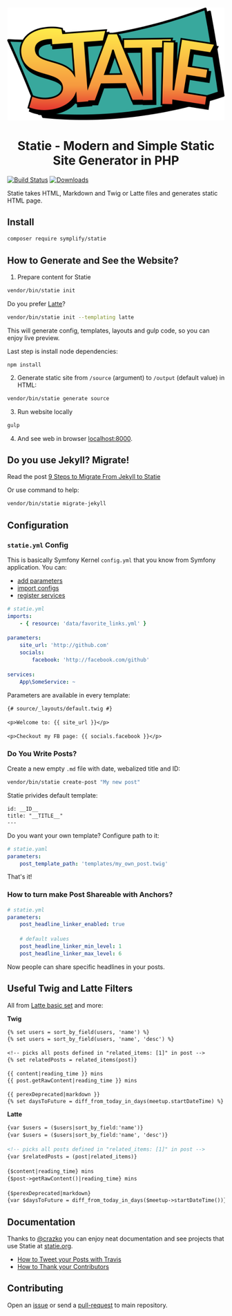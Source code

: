 <p align="center">
    <img src="docs/logo.svg">
</p>

<h1 align="center">Statie - Modern and Simple Static Site Generator in PHP</h1>

[![Build Status](https://img.shields.io/travis/Symplify/Statie/master.svg?style=flat-square)](https://travis-ci.org/Symplify/Statie)
[![Downloads](https://img.shields.io/packagist/dt/symplify/statie.svg?style=flat-square)](https://packagist.org/packages/symplify/statie/stats)

Statie takes HTML, Markdown and Twig or Latte files and generates static HTML page.

## Install

```bash
composer require symplify/statie
```

## How to Generate and See the Website?

1. Prepare content for Statie

```bash
vendor/bin/statie init
```

Do you prefer [Latte](https://github.com/nette/latte)?

```bash
vendor/bin/statie init --templating latte
```

This will generate config, templates, layouts and gulp code, so you can enjoy live preview.

Last step is install node dependencies:

```
npm install
```

2. Generate static site from `/source` (argument) to `/output` (default value) in HTML:

```bash
vendor/bin/statie generate source
```

3. Run website locally

```bash
gulp
```

4. And see web in browser [localhost:8000](http://localhost:8000).

## Do you use Jekyll? Migrate!

Read the post [9 Steps to Migrate From Jekyll to Statie](https://www.tomasvotruba.cz/blog/2019/01/10/9-steps-to-migrate-from-jekyll-to-statie/)

Or use command to help:

```bash
vendor/bin/statie migrate-jekyll
```

## Configuration

### `statie.yml` Config

This is basically Symfony Kernel `config.yml` that you know from Symfony application. You can:

- [add parameters](https://symfony.com/doc/current/service_container/parameters.html)
- [import configs](http://symfony.com/doc/current/service_container/import.html)
- [register services](https://symfony.com/doc/current/service_container.html)

```yaml
# statie.yml
imports:
    - { resource: 'data/favorite_links.yml' }

parameters:
    site_url: 'http://github.com'
    socials:
        facebook: 'http://facebook.com/github'

services:
    App\SomeService: ~
```

Parameters are available in every template:

```twig
{# source/_layouts/default.twig #}

<p>Welcome to: {{ site_url }}</p>

<p>Checkout my FB page: {{ socials.facebook }}</p>
```

### Do You Write Posts?

Create a new empty `.md` file with date, webalized title and ID:

```bash
vendor/bin/statie create-post "My new post"
```

Statie privides default template:

```twig
id: __ID__
title: "__TITLE__"
---

```

Do you want your own template? Configure path to it:

```yaml
# statie.yaml
parameters:
    post_template_path: 'templates/my_own_post.twig'
```

That's it!

### How to turn make Post Shareable with Anchors?

```yaml
# statie.yml
parameters:
    post_headline_linker_enabled: true

    # default values
    post_headline_linker_min_level: 1
    post_headline_linker_max_level: 6
```

Now people can share specific headlines in your posts.

## Useful Twig and Latte Filters

All from [Latte basic set](https://latte.nette.org/en/filters) and more:

**Twig**

```twig
{% set users = sort_by_field(users, 'name') %}
{% set users = sort_by_field(users, 'name', 'desc') %}

<!-- picks all posts defined in "related_items: [1]" in post -->
{% set relatedPosts = related_items(post)}

{{ content|reading_time }} mins
{{ post.getRawContent|reading_time }} mins

{{ perexDeprecated|markdown }}
{% set daysToFuture = diff_from_today_in_days(meetup.startDateTime) %}
```

**Latte**

```html
{var $users = ($users|sort_by_field:'name')}
{var $users = ($users|sort_by_field:'name', 'desc')}

<!-- picks all posts defined in "related_items: [1]" in post -->
{var $relatedPosts = (post|related_items)}

{$content|reading_time} mins
{$post->getRawContent()|reading_time} mins

{$perexDeprecated|markdown}
{var $daysToFuture = diff_from_today_in_days($meetup->startDateTime())}
```

## Documentation

Thanks to [@crazko](https://github.com/crazko) you can enjoy neat documentation and see projects that use Statie at [statie.org](https://www.statie.org).

- [How to Tweet your Posts with Travis](/docs/tweeting.md)
- [How to Thank your Contributors](/docs/gratitude.md)

## Contributing

Open an [issue](https://github.com/Symplify/Symplify/issues) or send a [pull-request](https://github.com/Symplify/Symplify/pulls) to main repository.

